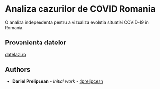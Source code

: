 # Analiza cazurilor de COVID Romania

O analiza independenta pentru a vizualiza evolutia situatiei COVID-19 in Romania.

## Provenienta datelor
[datelazi.ro](https://datelazi.ro/?fbclid=IwAR0WY5ZC4q8WCsx2RqQlJgXlyQiN6sYHWi1v1PBI6rF7Hz_5ZNahzHfrOZI)

## Authors

* **Daniel Prelipcean** - *Initial work* - [dprelipcean](https://github.com/dprelipcean)
